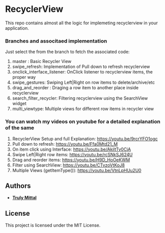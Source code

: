 # RecyclerView
This repo contains almost all the logic for implemeting recyclerview in your application.

### Branches and associtaed implementation
Just select the from the branch to fetch the associated code:

1. master : Basic Recycler View
2. swipe_refresh: Implementation of Pull down to refresh recyclerview
3. onclick_interface_listener: OnClick listener to recyclerview items, the proper way
4. swipe_gestures: Swiping Left|Right on row items to delete/archive/etc
5. drag_and_reorder : Draging a row item to another place inside recyclerview
6. search_filter_recycler: Filtering recyclerview using the SearchView widget
7. multi_viewtype: Multiple views for different row items in recycler view


### You can watch my videos on youtube for a detailed explanation of the same

1. RecyclerView Setup and full Explanation: https://youtu.be/9rcrYFO1ogc
2. Pull down to refresh: https://youtu.be/Ffa0Mtd21_M
3. On item click using Interface: https://youtu.be/AkiltTv0CjA
4. Swipe Left|Right row items: https://youtu.be/rcSNkSJ624U
5. Drag and reorder items: https://youtu.be/H9D_HoOeKWM
6. Filter using SearchView: https://youtu.be/CTvzoVtKoJ8
7. Multiple Views (getItemType()): https://youtu.be/VtnLpHUu2U0

## Authors

- [**Truly Mittal**](https://trulymittal.com)

## License

This project is licensed under the MIT License.
